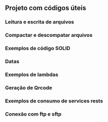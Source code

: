 ## Projeto com códigos úteis

### Leitura e escrita de arquivos
### Compactar e descompatar arquivos
### Exemplos de código SOLID
### Datas
### Exemplos de lambdas
### Geração de Qrcode
### Exemplos de consumo de services rests
### Conexão com ftp e sftp

